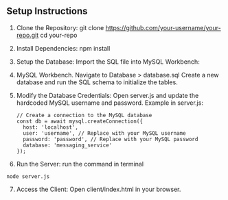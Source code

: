 ## Setup Instructions
1. Clone the Repository:
  git clone https://github.com/your-username/your-repo.git
  cd your-repo

2. Install Dependencies:
  npm install
  
3. Setup the Database:
  Import the SQL file into MySQL Workbench:
4. MySQL Workbench.
  Navigate to Database > database.sql
  Create a new database and run the SQL schema to initialize the tables.
5. Modify the Database Credentials:
  Open server.js and update the hardcoded MySQL username and password.
  Example in server.js:

    ```
    // Create a connection to the MySQL database
    const db = await mysql.createConnection({
      host: 'localhost',
      user: 'username', // Replace with your MySQL username
      password: 'password', // Replace with your MySQL password
      database: 'messaging_service'
    });
    ```
6. Run the Server:
  run the command in terminal
  ```
  node server.js
  ```
7. Access the Client:
  Open client/index.html in your browser.
